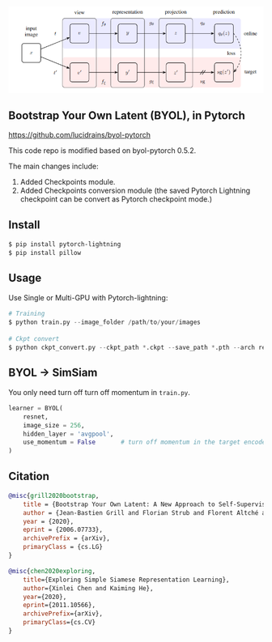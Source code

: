 <img src="./BYOL.png" width="700px"></img>

## Bootstrap Your Own Latent (BYOL), in Pytorch

https://github.com/lucidrains/byol-pytorch 

This code repo is modified based on byol-pytorch 0.5.2.

The main changes include:

1. Added Checkpoints module.
2. Added Checkpoints conversion module (the saved Pytorch Lightning checkpoint can be convert as Pytorch checkpoint mode.)

## Install

```bash
$ pip install pytorch-lightning
$ pip install pillow
```

## Usage

Use Single or Multi-GPU with Pytorch-lightning: 

```python
# Training
$ python train.py --image_folder /path/to/your/images

# Ckpt convert
$ python ckpt_convert.py --ckpt_path *.ckpt --save_path *.pth --arch resnet*
```

## BYOL → SimSiam

You only need turn off turn off momentum in `train.py`.

```python
learner = BYOL(
    resnet,
    image_size = 256,
    hidden_layer = 'avgpool',
    use_momentum = False       # turn off momentum in the target encoder
)
```

## Citation

```bibtex
@misc{grill2020bootstrap,
    title = {Bootstrap Your Own Latent: A New Approach to Self-Supervised Learning},
    author = {Jean-Bastien Grill and Florian Strub and Florent Altché and Corentin Tallec and Pierre H. Richemond and Elena Buchatskaya and Carl Doersch and Bernardo Avila Pires and Zhaohan Daniel Guo and Mohammad Gheshlaghi Azar and Bilal Piot and Koray Kavukcuoglu and Rémi Munos and Michal Valko},
    year = {2020},
    eprint = {2006.07733},
    archivePrefix = {arXiv},
    primaryClass = {cs.LG}
}
```

```bibtex
@misc{chen2020exploring,
    title={Exploring Simple Siamese Representation Learning}, 
    author={Xinlei Chen and Kaiming He},
    year={2020},
    eprint={2011.10566},
    archivePrefix={arXiv},
    primaryClass={cs.CV}
}
```
